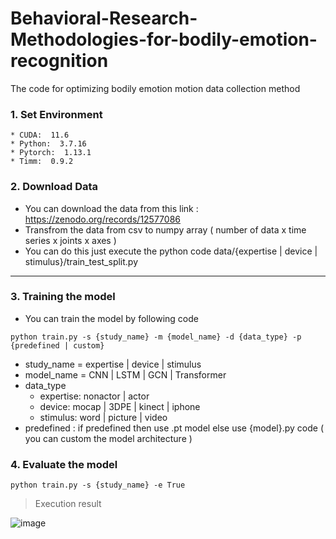 # Behavioral-Research-Methodologies-for-bodily-emotion-recognition

The code for optimizing  bodily emotion motion data collection method

### 1. Set Environment
```
* CUDA:  11.6
* Python:  3.7.16
* Pytorch:  1.13.1
* Timm:  0.9.2
```


### 2. Download Data 
* You can download the data from this link : https://zenodo.org/records/12577086
* Transfrom the data from csv to numpy array ( number of data x time series x joints x axes )
* You can do this just execute the python code  data/{expertise | device | stimulus}/train_test_split.py
__ __ __ __ __ __ ____ __ __ __ __ __ ____ __ __ __ __ __ ____ __ __ __ __ __ ____ __ __ __ __ __ ____ __ __ __ __ __ ____ __ __ __ __ 



### 3. Training the model
* You can train the model by following code
```
python train.py -s {study_name} -m {model_name} -d {data_type} -p {predefined | custom} 
```
* study_name = expertise | device | stimulus
* model_name = CNN | LSTM | GCN | Transformer
* data_type
  *   expertise: nonactor | actor
  *   device: mocap | 3DPE | kinect | iphone
  *   stimulus: word | picture | video
* predefined : if predefined then use .pt model else use {model}.py code ( you can custom the model architecture )

### 4. Evaluate the model
```
python train.py -s {study_name} -e True
```
> Execution result
> 
![image](https://github.com/HanyangHCILab/Optimizing-BEM-collection/assets/81300282/80748059-2538-4ec6-bccd-b767d9f62708)
